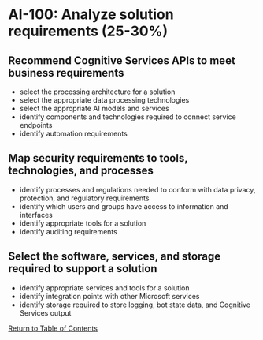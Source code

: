 # AI-100: Analyze solution requirements (25-30%)

## Recommend Cognitive Services APIs to meet business requirements
- select the processing architecture for a solution
- select the appropriate data processing technologies
- select the appropriate AI models and services
- identify components and technologies required to connect service endpoints
- identify automation requirements

## Map security requirements to tools, technologies, and processes
- identify processes and regulations needed to conform with data privacy, protection, and regulatory requirements
- identify which users and groups have access to information and interfaces
- identify appropriate tools for a solution
- identify auditing requirements

## Select the software, services, and storage required to support a solution
- identify appropriate services and tools for a solution
- identify integration points with other Microsoft services
- identify storage required to store logging, bot state data, and Cognitive Services output

[Return to Table of Contents](README.md)